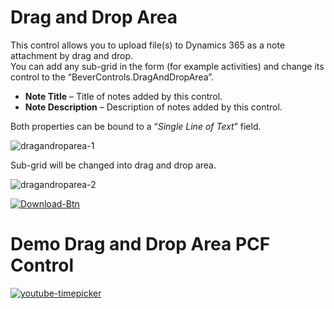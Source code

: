 # Drag and Drop Area

This control allows you to upload file(s) to Dynamics 365 as a note attachment by drag and drop. \
You can add any sub-grid in the form (for example activities) and change its control to the “BeverControls.DragAndDropArea”.

  - **Note Title** – Title of notes added by this control.
  - **Note Description** – Description of notes added by this control.

Both properties can be bound to a “_Single Line of Text_” field.

![dragandroparea-1](https://user-images.githubusercontent.com/60586462/197762273-faca75c7-c6f8-427f-96c6-10e59ce1843b.png)

Sub-grid will be changed into drag and drop area.

![dragandroparea-2](https://user-images.githubusercontent.com/60586462/197762283-234b974f-5cf0-4289-91e0-72a263c5470f.png)

<!-- <IGNORE> -->
[![Download-Btn](https://user-images.githubusercontent.com/90428984/196970215-5355b724-6ebc-4457-995b-d3f4ebb450cf.png)](https://marketplace.bevercrm.com/pcf-controls/1)

# Demo Drag and Drop Area PCF Control

[![youtube-timepicker](https://user-images.githubusercontent.com/90428984/196426042-fcf152d3-b6e4-4ebc-92df-d93d122762f5.png)](https://www.youtube.com/watch?v=GaZnOhW99xQ)
<!-- </IGNORE> -->

